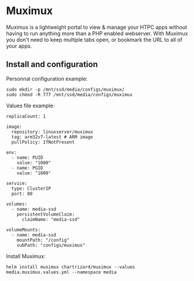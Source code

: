 # Muximux

Muximux is a lightweight portal to view & manage your HTPC apps without having to run anything more than a PHP enabled webserver. With Muximux you don't need to keep multiple tabs open, or bookmark the URL to all of your apps.

## Install and configuration

Personnal configuration example:

    sudo mkdir -p /mnt/ssd/media/configs/muximux/
    sudo chmod -R 777 /mnt/ssd/media/configs/muximux


Values file example:

    replicaCount: 1

    image:
      repository: linuxserver/muximux
      tag: arm32v7-latest # ARM image
      pullPolicy: IfNotPresent

    env:
      - name: PUID
        value: "1000"
      - name: PGID
        value: "1000"

    service:
      type: ClusterIP
      port: 80

    volumes:
      - name: media-ssd
        persistentVolumeClaim:
          claimName: "media-ssd"

    volumeMounts:
      - name: media-ssd
        mountPath: "/config"
        subPath: "configs/muximux" 
      

Install Muximux:

    helm install muximux chartrizard/muximux --values media.muximux.values.yml --namespace media











